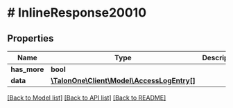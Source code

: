 # # InlineResponse20010

## Properties

Name | Type | Description | Notes
------------ | ------------- | ------------- | -------------
**has_more** | **bool** |  | 
**data** | [**\TalonOne\Client\Model\AccessLogEntry[]**](AccessLogEntry.md) |  | 

[[Back to Model list]](../../README.md#documentation-for-models) [[Back to API list]](../../README.md#documentation-for-api-endpoints) [[Back to README]](../../README.md)


